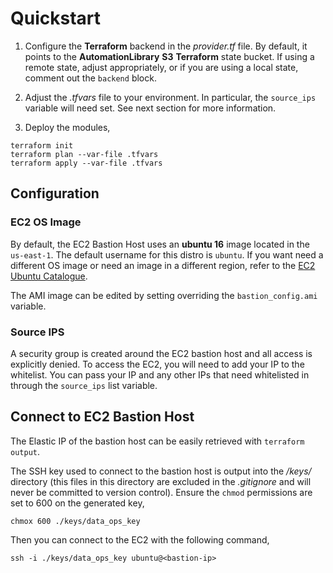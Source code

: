 # Quickstart

1. Configure the **Terraform** backend in the _provider.tf_ file. By default, it points to the **AutomationLibrary** **S3** **Terraform** state bucket. If using a remote state, adjust appropriately, or if you are using a local state, comment out the `backend` block.
   
2. Adjust the _.tfvars_ file to your environment. In particular, the `source_ips` variable will need set. See next section for more information.


3. Deploy the modules,

``` shell
terraform init
terraform plan --var-file .tfvars
terraform apply --var-file .tfvars
```

## Configuration

### EC2 OS Image

By default, the EC2 Bastion Host uses an **ubuntu 16** image located in the `us-east-1`. The default username for this distro is `ubuntu`. If you want need a different OS image or need an image in a different region, refer to the [EC2 Ubuntu Catalogue](https://cloud-images.ubuntu.com/locator/ec2/).

The AMI image can be edited by setting overriding the `bastion_config.ami` variable.

### Source IPS

A security group is created around the EC2 bastion host and all access is explicitly denied. To access the EC2, you will need to add your IP to the whitelist. You can pass your IP and any other IPs that need whitelisted in through the `source_ips` list variable.

## Connect to EC2 Bastion Host

The Elastic IP of the bastion host can be easily retrieved with `terraform output`. 

The SSH key used to connect to the bastion host is output into the */keys/* directory (this files in this directory are excluded in the *.gitignore* and will never be committed to version control). Ensure the `chmod` permissions are set to 600 on the generated key,

```shell
chmox 600 ./keys/data_ops_key
```

Then you can connect to the EC2 with the following command,

```shell
ssh -i ./keys/data_ops_key ubuntu@<bastion-ip>
```

